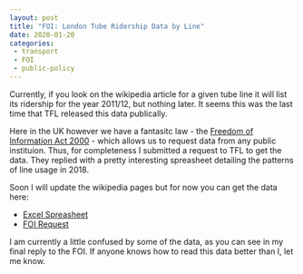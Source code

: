 ```yaml
---
layout: post
title: "FOI: London Tube Ridership Data by Line"
date: 2020-01-20
categories:
 - transport
 - FOI
 - public-policy
---
```


Currently, if you look on the wikipedia article for a given tube line it will list its ridership for the year 2011/12, but nothing later. It seems this was the last time that TFL released this data publically.

Here in the UK however we have a fantasitc law - the [Freedom of Information Act 2000](http://www.legislation.gov.uk/ukpga/2000/36/contents) - which allows us to request data from any public instituion. Thus, for completeness I submitted a request to TFL to get the data. They replied with a pretty interesting spreasheet detailing the patterns of line usage in 2018.

<!--More-->

Soon I will update the wikipedia pages but for now you can get the data here:
 - [Excel Spreasheet](https://assets.vogonjeltz.com/foi/TFL_RIDERSHIP_DATA.xlsx)
 - [FOI Request](https://www.whatdotheyknow.com/request/yearly_ridership_by_line#incoming-1473745)

I am currently a little confused by some of the data, as you can see in my final reply to the FOI. If anyone knows how to read this data better than I, let me know.
